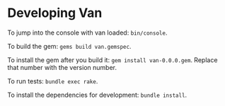 # Developing Van

To jump into the console with van loaded: `bin/console`.

To build the gem: `gems build van.gemspec`.

To install the gem after you build it: `gem install van-0.0.0.gem`. Replace that number with the version number.

To run tests: `bundle exec rake`.

To install the dependencies for development: `bundle install`.
